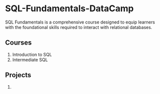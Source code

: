 # SQL-Fundamentals-DataCamp
SQL Fundamentals is a comprehensive course designed to equip learners with the foundational skills required to interact with relational databases.
## Courses
1. Introduction to SQL
2. Intermediate SQL
## Projects
1. 
